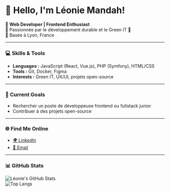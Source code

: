 # 👋 Hello, I'm Léonie Mandah!

🌟 **Web Developer | Frontend Enthusiast**  
🎯 Passionnée par le développement durable et le Green IT 🌱  
📍 Basée à Lyon, France  

---

### 💻 **Skills & Tools**  
- **Languages :** JavaScript (React, Vue.js), PHP (Symfony), HTML/CSS  
- **Tools :** Git, Docker, Figma  
- **Interests :** Green IT, UX/UI, projets open-source  

---

### 🚀 **Current Goals**  
- Rechercher un poste de développeuse frontend ou fullstack junior  
- Contribuer à des projets open-source  

---

### 🌐 **Find Me Online**  
- [🌍 LinkedIn](https://www.linkedin.com/in/andjiby-l%C3%A9onie-mandah-178428199/)  
- [📧 Email](mailto:exodemandah@gmail.com)  

---

### 📊 **GitHub Stats**  
![Léonie's GitHub Stats](https://github-readme-stats.vercel.app/api?username=leoniemandah&show_icons=true&theme=radical)  
![Top Langs](https://github-readme-stats.vercel.app/api/top-langs/?username=leoniemandah&layout=compact&theme=radical)  
